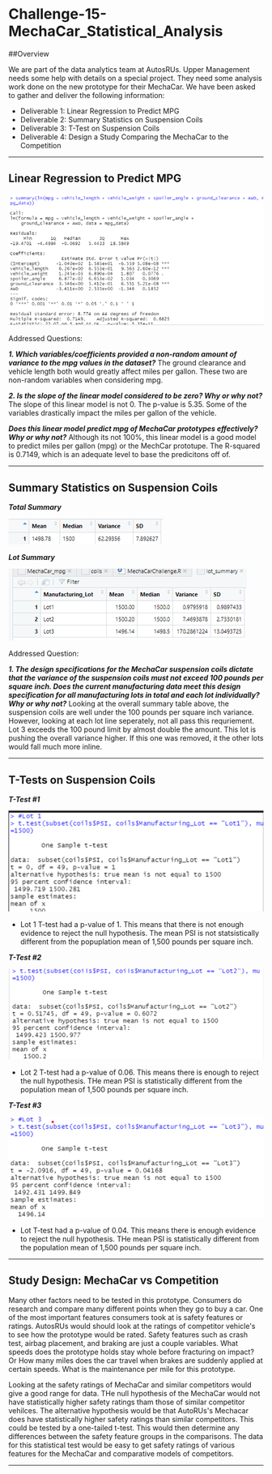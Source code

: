 # Challenge-15-MechaCar_Statistical_Analysis

##Overview

We are part of the data analytics team at AutosRUs. Upper Management needs some help with details on a special project. They need some analysis work done on the new prototype for their MechaCar. We have been asked to gather and deliver the following information:
  - Deliverable 1: Linear Regression to Predict MPG
  - Deliverable 2: Summary Statistics on Suspension Coils
  - Deliverable 3: T-Test on Suspension Coils
  - Deliverable 4: Design a Study Comparing the MechaCar to the Competition

---------------------------------------------------------------------------------------------------------------------------
  ## Linear Regression to Predict MPG


![Deliverable 1](https://github.com/LindsayTeeters/Challenge-15-MechaCar_Statistical_Analysis/blob/main/Resources/summary%20mpg%20vehicle%20lengthwidth.png)


Addressed Questions:

<b><I>1. Which variables/coefficients provided a non-random amount of variance to the mpg values in the dataset?</I></b>
The ground clearance and vehicle length both would greatly affect miles per gallon. These two are non-random variables when considering mpg.

<b><I>2. Is the slope of the linear model considered to be zero? Why or why not?</I></b>
The slope of this linear model is not 0. The p-value is 5.35. Some of the variables drastically impact the miles per gallon of the vehicle.

<b><I>Does this linear model predict mpg of MechaCar prototypes effectively? Why or why not?</I></b>
Although its not 100%, this linear model is a good model to predict miles per gallon (mpg) or the MechCar prototupe. The R-squared is 0.7149, which is an adequate level to base the predicitons off of. 


---------------------------------------------------------------------------------------------------------------------------
  ## Summary Statistics on Suspension Coils
  
  <b><i>Total Summary</i></b>
  
  ![Total Summary](https://github.com/LindsayTeeters/Challenge-15-MechaCar_Statistical_Analysis/blob/main/Resources/Total_Summary.png)
 
 <b><i> Lot Summary</i></b>
 
  ![Lot Summary](https://github.com/LindsayTeeters/Challenge-15-MechaCar_Statistical_Analysis/blob/main/Resources/Lot%20Summary%20Table.png)

Addressed Question:

<b><I>1. The design specifications for the MechaCar suspension coils dictate that the variance of the suspension coils must not exceed 100 pounds per square inch. Does the current manufacturing data meet this design specification for all manufacturing lots in total and each lot individually? Why or why not?</I></b>
Looking at the overall summary table above, the suspension coils are well under the 100 pounds per square inch variance. However, looking at each lot line seperately, not all pass this requriement. Lot 3 exceeds the 100 pound limit by almost double the amount. This lot is pushing the overall variance higher. If this one was removed, it the other lots would fall much more inline. 

------------------------------------------------------------------------------------------------------------------------
## T-Tests on Suspension Coils

<b><i>T-Test #1</i></b>

![TTest1](https://github.com/LindsayTeeters/Challenge-15-MechaCar_Statistical_Analysis/blob/main/Resources/Lot%201%20T-test.png)

- Lot 1 T-test had a p-value of 1. This means that there is not enough evidence to reject the null hypothesis. The mean PSI is not statsistically different from the popuplation mean of 1,500 pounds per square inch. 

<b><i>T-Test #2</i></b>

![TTest2](https://github.com/LindsayTeeters/Challenge-15-MechaCar_Statistical_Analysis/blob/main/Resources/Lot%202%20T-test.png)

- Lot 2 T-test had a p-value of 0.06. This means there is enough to reject the null hypothesis. THe mean PSI is statistically different from the population mean of 1,500 pounds per square inch.

<b><i>T-Test #3</i></b>

![TTest3](https://github.com/LindsayTeeters/Challenge-15-MechaCar_Statistical_Analysis/blob/main/Resources/Lot%203%20T-test.png)

- Lot T-test had a p-value of 0.04. This means there is enough evidence to reject the null hypothesis. THe mean PSI is statistically different from the population mean of 1,500 pounds per square inch.

---------------------------------------------------------------------------------------------------------------------

## Study Design: MechaCar vs Competition

  Many other factors need to be tested in this prototype. Consumers do research and compare many different points when they go to buy a car. One of the most important features consumers took at is safety features or ratings. AutosRUs would should look at the ratings of competitor vehicle's to see how the prototype would be rated. Safety features such as crash test, airbag placement, and braking are just a couple variables. What speeds does the prototype holds stay whole before fracturing on impact? Or How many miles does the car travel when brakes are suddenly applied at certain speeds. What is the maintenance per mile for this prototype. 
  
  Looking at the safety ratings of MechaCar and similar competitors would give a good range for data. THe null hypothesis of the MechaCar would not have statistically higher safety ratings tham those of similar competitor vehilces. The alternative hypothesis would be that AutoRUs's Mechacar does have statistically higher safety ratings than similar competitors. This could be tested by a one-tailed t-test. This would then determine any differences between the safety feature groups in the comparisons. The data for this statistical test would be easy to get safety ratings of various features for the MechaCar and comparative models of competitors.

----------------------------------------------------------------------------------------------------------------------------
